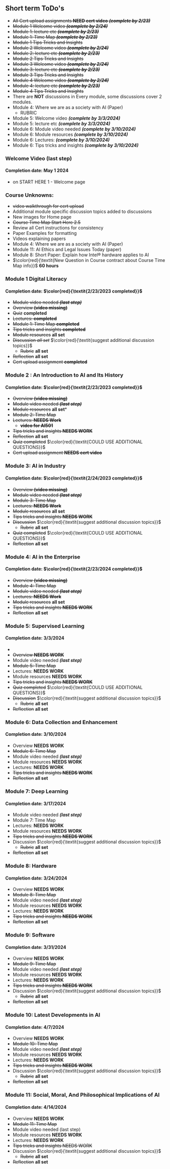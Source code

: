## Short term ToDo's
* ~~All Cert upload assignments **NEED cert video** ***(complete by 2/23)***~~
* ~~Module 1 Welcome video ***(complete by 2/24)***~~
* ~~Module 1: lecture etc  ***(complete by 2/23)***~~
* ~~Module 1: Time Map  ***(complete by 2/23)***~~
* ~~Module 1 Tips Tricks and Insights~~ 
* ~~Module 2 Welcome video ***(complete by 2/24)***~~
* ~~Module 2: lecture etc  ***(complete by 2/23)***~~
* ~~Module 2 Tips Tricks and Insights~~  
* ~~Module 3 Welcome video ***(complete by 2/24)***~~
* ~~Module 3: lecture etc  ***(complete by 2/23)***~~
* ~~Module 3 Tips Tricks and Insights~~ 
* ~~Module 4 Welcome video  ***(complete by 2/24)***~~
* ~~Module 4: lecture etc  ***(complete by 2/23)***~~
* ~~Module 4 Tips Tricks and Insights~~
* There are **NOT** discussions in Every module, some discussions cover 2 modules.
* Module 4: Where we are as a society with AI (Paper)
  * RUBRIC
* Module 5: Welcome video  ***(complete by 3/3/2024)***
* Module 5: lecture etc  ***(complete by 3/3/2024)***
* Module 6: Module video needed ***(complete by 3/10/2024)***
* Module 6:  Module resources ***(complete by 3/10/2024)***
* Module 6:  Lectures:  ***(complete by 3/10/2024)***
* Module 6:  Tips tricks and insights ***(complete by 3/10/2024)***  

### Welcome Video (last step) 
#### Completion date: May 1 2024
 * on START HERE 1 - Welcome page

### Course Unknowns:
* ~~video walkthrough for cert upload~~
* Additional module specific discussion topics added to discussions
* New images for Home page
* ~~Course Time Map Start Here 2.5~~
* Review all Cert instructions for consistency
* Paper Examples for formatting
* Videos explaining papers
 * Module 4: Where we are as a society with AI (Paper)
 * Module 11: AI Ethics and Legal Issues Today (paper)
 * Module 8: Short Paper: Explain how Intel® hardware applies to AI
* $\color{red}{\textit{New Question in Course contract about Course Time Map info}}$ **60 hours**


### Module 1 Digital Literacy 
 #### Completion date: $\color{red}{\textit{2/23/2023 completed}}$
 * ~~Module video needed ***(last step)***~~
 * ~~Overview **(video missing)**~~
 * ~~Quiz~~ **completed**
 * ~~Lectures:  **completed**~~
 * ~~Module 1: Time Map  **completed**~~
 * ~~Tips tricks and insights **completed**~~
 * ~~Module resources~~ **all set**
 * ~~Discussion *all set*~~ $\color{red}{\textit{suggest additional discussion topics}}$
   * ~~Rubric~~ **all set**
 * ~~Reflection~~ **all set**
 * ~~Cert upload assignment **completed**~~

  

### Module 2 : An Introduction to AI and Its History
#### Completion date: $\color{red}{\textit{2/23/2023  completed}}$
 * ~~Overview  **(video missing)**~~
 * ~~Module video needed ***(last step)***~~
 * ~~Module resources~~ **all set***
 * ~~Module 2: Time Map~~  
 * ~~Lectures:  **NEEDS Work**~~
    * ~~**video for AI501**~~
 * ~~Tips tricks and insights **NEEDS WORK**~~
 * ~~Reflection~~ **all set**
 * ~~Quiz completed~~  $\color{red}{\textit{COULD USE ADDITIONAL QUESTIONS}}$
 * ~~Cert upload assignment **NEEDS cert video**~~

### Module 3: AI in Industry
#### Completion date:  $\color{red}{\textit{2/24/2023  completed}}$
 *  ~~Overview  **(video missing)**~~
 *  ~~Module video needed ***(last step)***~~
 *  ~~Module 3: Time Map~~  
 *  ~~Lectures:  **NEEDS Work**~~
 *  ~~Module resources~~ **all set**
 *  ~~Tips tricks and insights **NEEDS WORK**~~
 * ~~Discussion~~  $\color{red}{\textit{suggest additional discussion topics}}$
   * ~~Rubric~~ **all set**
 *  ~~Quiz completed~~  $\color{red}{\textit{COULD USE ADDITIONAL QUESTIONS}}$
 * ~~Reflection~~ **all set** 

### Module 4: AI in the Enterprise
#### Completion date: $\color{red}{\textit{2/23/2024  completed}}$
 *  ~~Overview  **(video missing)**~~
 *  ~~Module 4: Time Map~~  
 *  ~~Module video needed ***(last step)***~~
 *  ~~Lectures:  **NEEDS Work**~~
 *  ~~Module resources~~ **all set**
 *  ~~Tips tricks and insights **NEEDS WORK**~~
 * ~~Reflection~~ **all set** 

### Module 5: Supervised Learning
#### Completion date:  3/3/2024
 *
 *  ~~Overview  **NEEDS WORK**~~
 *  Module video needed ***(last step)***
 *  ~~Module 5: Time Map~~  
 *  Lectures:  **NEEDS WORK**
 *  Module resources **NEEDS WORK**
 *  ~~Tips tricks and insights **NEEDS WORK**~~
 *  ~~Quiz completed~~  $\color{red}{\textit{COULD USE ADDITIONAL QUESTIONS}}$
 * ~~Discussion~~ $\color{red}{\textit{suggest additional discussion topics}}$
   * ~~Rubric~~ **all set**
 * ~~Reflection~~ **all set** 


### Module 6: Data Collection and Enhancement
#### Completion date:  3/10/2024
 *  Overview  **NEEDS WORK**
 *  ~~Module 6: Time Map~~  
 *  Module video needed ***(last step)***
 *  Module resources **NEEDS WORK**
 *  Lectures:  **NEEDS WORK**
 *  ~~Tips tricks and insights **NEEDS WORK**~~  
 * ~~Reflection~~ **all set** 


### Module 7: Deep Learning
#### Completion date: 3/17/2024
 * Module video needed ***(last step)***
 * Module 7: Time Map  
 * Lectures:  **NEEDS WORK**
 * Module resources **NEEDS WORK**
 *  ~~Tips tricks and insights **NEEDS WORK**~~  
 * Discussion $\color{red}{\textit{suggest additional discussion topics}}$
   * ~~Rubric~~ **all set**
 * ~~Reflection~~ **all set** 


### Module 8: Hardware
#### Completion date:  3/24/2024
 *  Overview  **NEEDS WORK**
 *  ~~Module 8: Time Map~~  
 *  Module video needed ***(last step)***
 *  Module resources **NEEDS WORK**
 *  Lectures:  **NEEDS WORK**
 *  ~~Tips tricks and insights **NEEDS WORK**~~ 
 * ~~Reflection~~ **all set** 


### Module 9: Software
#### Completion date:  3/31/2024
 *  Overview  **NEEDS WORK**
 *  ~~Module 9: Time Map~~  
 *  Module video needed ***(last step)***
 *  Module resources **NEEDS WORK**
 *  Lectures:  **NEEDS WORK**
 *  ~~Tips tricks and insights **NEEDS WORK**~~  
 * Discussion $\color{red}{\textit{suggest additional discussion topics}}$
   * ~~Rubric~~ **all set**
 * ~~Reflection~~ **all set** 


### Module 10: Latest Developments in AI
#### Completion date:  4/7/2024
 *  Overview  **NEEDS WORK**
 *  ~~Module 10: Time Map~~  
 *  Module video needed ***(last step)***
 *  Module resources **NEEDS WORK**
 *  Lectures:  **NEEDS WORK**
 *  ~~Tips tricks and insights **NEEDS WORK**~~  
 * Discussion $\color{red}{\textit{suggest additional discussion topics}}$
   * ~~Rubric~~ **all set**
 * ~~Reflection~~ **all set** 


### Module 11: Social, Moral, And Philosophical Implications of AI
#### Completion date:  4/14/2024
 *  Overview  **NEEDS WORK**
 *  ~~Module 11: Time Map~~  
 *  Module video needed (last step)
 *  Module resources **NEEDS WORK**
 *  Lectures:  **NEEDS WORK**
 *  ~~Tips tricks and insights NEEDS WORK~~  
 * Discussion $\color{red}{\textit{suggest additional discussion topics}}$
   * ~~Rubric~~ **all set**
 * ~~Reflection~~ **all set** 
